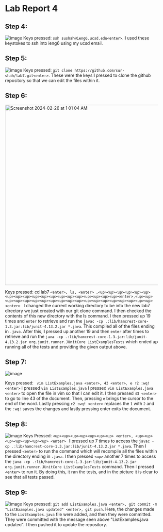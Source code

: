 # Lab Report 4
## Step 4:
![image](https://github.com/sur-shah/cse15l-lab-reports/assets/156368641/6e42d60f-04c4-4fb7-9c3e-2e48b3e60c76)
Keys pressed: ```ssh sushah@ieng6.ucsd.edu<enter>```. I used these keystokes to ssh into ieng6 using my ucsd email.

## Step 5:
![image](https://github.com/sur-shah/cse15l-lab-reports/assets/156368641/05afff3c-d743-40e6-9f72-66d123dedca8)
Keys pressed: ```git clone https://github.com/sur-shah/lab7.git<enter>```. These were the keys I pressed to clone the github repository so that we can edit the files within it.

## Step 6:
<img width="594" alt="Screenshot 2024-02-26 at 1 01 04 AM" src="https://github.com/sur-shah/cse15l-lab-reports/assets/156368641/d6f73072-a355-4b5b-9611-b6c4548fd461">

Keys pressed: cd lab7 ```<enter>, ls, <enter> ,<up><up><up><up><up><up><up><up><up><up><up><up><up><up><up><up><up><up><up><enter>,<up><up><up><up><up><up><up><up><up><up><up><up><up><up><up><up><up><up><up><enter> ``` I changed the current working directory to be into the new lab7 directory we just created with our
git clone command. I then checked the contents of this new directory with the ls command. I then pressed up 19 times and `enter` to retrieve and run the ```javac -cp .:lib/hamcrest-core-1.3.jar:lib/junit-4.13.2.jar *.java```. This compiled all of the files ending in `.java`. After this, I pressed up another 19 and then `enter` after times to retrieve and run the ```java -cp .:lib/hamcrest-core-1.3.jar:lib/junit-4.13.2.jar org.junit.runner.JUnitCore ListExamplesTests``` which ended up running all of the tests and providing the given output above.

## Step 7:
![image](https://github.com/sur-shah/cse15l-lab-reports/assets/156368641/ce17a44e-b0d3-4bd3-b0e5-7c7b8704a5ee)

Keys pressed: ``` vim ListExamples.java <enter>, 43 <enter>, e r2 :wq! <enter>``` I pressed ```vim ListExamples.java``` I pressed `vim ListExamples.java <enter>` to open the file in vim so that I can edit it. I then pressed `43 <enter>` to go to line 43 of the document. Then, pressing `e` brings the cursor to the end of the word. Lastly pressing `r2 :wq! <enter>` replaces the `1` with `2` and the `:wq!` saves the changes and lastly pressing enter exits the document.

## Step 8:
![image](https://github.com/sur-shah/cse15l-lab-reports/assets/156368641/8ccdccef-bbe2-401d-b63b-2b61150a1447)
Keys Pressed: ```<up><up><up><up><up><up><up> <enter>, <up><up><up><up><up><up><up> <enter> ``` I pressed up 7 times to access the ```javac -cp .:lib/hamcrest-core-1.3.jar:lib/junit-4.13.2.jar *.java```. Then I pressed `<enter>` to run the command which will recompile all the files within the directory ending in `.java`. I then pressed `<up>` another 7 times to access the ```java -cp .:lib/hamcrest-core-1.3.jar:lib/junit-4.13.2.jar org.junit.runner.JUnitCore ListExamplesTests``` command. Then I pressed `<enter>` to run it. By doing this, it ran the tests, and in the picture it is clear to see that all tests passed.

## Step 9:
![image](https://github.com/sur-shah/cse15l-lab-reports/assets/156368641/bc1bcb9a-c483-4edc-a9cf-318283106b2a)
Keys pressed: ```git add ListExamples.java <enter>, git commit -m "ListExamples.java updated" <enter>, git push```. Here, the changes made to the `ListExamples.java` file were added, and then they were committed. They were committed with the message seen above "ListExamples.java updated". I then pushed it to update the repository.


